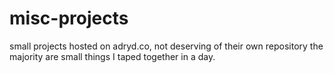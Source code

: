 # misc-projects
small projects hosted on adryd.co, not deserving of their own repository
the majority are small things I taped together in a day.
